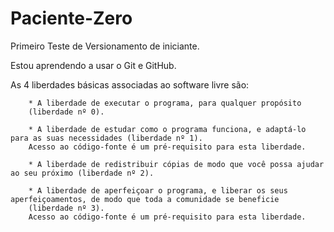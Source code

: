 # Paciente-Zero
 Primeiro Teste de Versionamento de iniciante.

 Estou aprendendo a usar o Git e GitHub. 

As 4 liberdades básicas associadas ao software livre são:

        * A liberdade de executar o programa, para qualquer propósito 
        (liberdade nº 0).

        * A liberdade de estudar como o programa funciona, e adaptá-lo para as suas necessidades (liberdade nº 1). 
        Acesso ao código-fonte é um pré-requisito para esta liberdade.

        * A liberdade de redistribuir cópias de modo que você possa ajudar ao seu próximo (liberdade nº 2).

        * A liberdade de aperfeiçoar o programa, e liberar os seus aperfeiçoamentos, de modo que toda a comunidade se beneficie 
        (liberdade nº 3). 
        Acesso ao código-fonte é um pré-requisito para esta liberdade. 